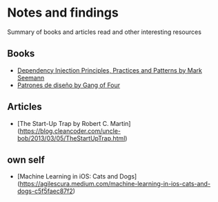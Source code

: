 # Notes and findings
Summary of books and articles read and other interesting resources

## Books

* [Dependency Injection Principles, Practices and Patterns by Mark Seemann](books/DependencyInjection/DependencyInjection.md)
* [Patrones de diseño by Gang of Four](books/DesignPatterns.md)

## Articles

* [The Start-Up Trap by Robert C. Martin] (https://blog.cleancoder.com/uncle-bob/2013/03/05/TheStartUpTrap.html)

## own self
* [Machine Learning in iOS: Cats and Dogs] (https://agilescura.medium.com/machine-learning-in-ios-cats-and-dogs-c5f5faec87f2)